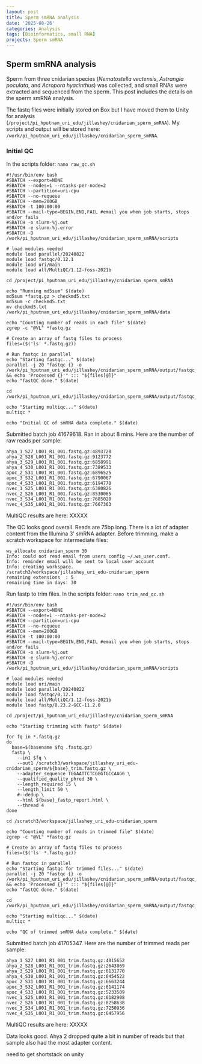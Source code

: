 ```yaml
---
layout: post
title: Sperm smRNA analysis 
date: '2025-08-26'
categories: Analysis
tags: [Bioinformatics, small RNA]
projects: Sperm smRNA 
---
```


## Sperm smRNA analysis 

Sperm from three cnidarian species (*Nematostella vectensis*, *Astrangia poculata*, and *Acropora hyacinthus*) was collected, and small RNAs were extracted and sequenced from the sperm. This post includes the details on the sperm smRNA analysis. 

The fastq files were initially stored on Box but I have moved them to Unity for analysis (`/project/pi_hputnam_uri_edu/jillashey/cnidarian_sperm_smRNA`). My scripts and output will be stored here: `/work/pi_hputnam_uri_edu/jillashey/cnidarian_sperm_smRNA`. 

### Initial QC 

In the scripts folder: `nano raw_qc.sh`

```
#!/usr/bin/env bash
#SBATCH --export=NONE
#SBATCH --nodes=1 --ntasks-per-node=2
#SBATCH --partition=uri-cpu
#SBATCH --no-requeue
#SBATCH --mem=200GB
#SBATCH -t 100:00:00
#SBATCH --mail-type=BEGIN,END,FAIL #email you when job starts, stops and/or fails
#SBATCH -o slurm-%j.out
#SBATCH -e slurm-%j.error
#SBATCH -D /work/pi_hputnam_uri_edu/jillashey/cnidarian_sperm_smRNA/scripts

# load modules needed
module load parallel/20240822
module load fastqc/0.12.1
module load uri/main
module load all/MultiQC/1.12-foss-2021b

cd /project/pi_hputnam_uri_edu/jillashey/cnidarian_sperm_smRNA

echo "Running md5sum" $(date)
md5sum *fastq.gz > checkmd5.txt
md5sum -c checkmd5.txt 
mv checkmd5.txt /work/pi_hputnam_uri_edu/jillashey/cnidarian_sperm_smRNA/data

echo "Counting number of reads in each file" $(date)
zgrep -c "@VL" *fastq.gz

# Create an array of fastq files to process
files=($('ls' *.fastq.gz)) 

# Run fastqc in parallel
echo "Starting fastqc..." $(date)
parallel -j 20 "fastqc {} -o /work/pi_hputnam_uri_edu/jillashey/cnidarian_sperm_smRNA/output/fastqc_raw && echo 'Processed {}'" ::: "${files[@]}"
echo "fastQC done." $(date)

cd /work/pi_hputnam_uri_edu/jillashey/cnidarian_sperm_smRNA/output/fastqc_raw

echo "Starting multiqc..." $(date)
multiqc *

echo "Initial QC of smRNA data complete." $(date)
```

Submitted batch job 41679618. Ran in about 8 mins. Here are the number of raw reads per sample: 

```
ahya_1_S27_L001_R1_001.fastq.gz:4893728
ahya_2_S28_L001_R1_001.fastq.gz:9123772
ahya_3_S29_L001_R1_001.fastq.gz:6858991
ahya_4_S30_L001_R1_001.fastq.gz:7389533
apoc_2_S31_L001_R1_001.fastq.gz:6896525
apoc_3_S32_L001_R1_001.fastq.gz:6790067
apoc_4_S33_L001_R1_001.fastq.gz:6194770
nvec_1_S25_L001_R1_001.fastq.gz:6380826
nvec_2_S26_L001_R1_001.fastq.gz:8530065
nvec_3_S34_L001_R1_001.fastq.gz:7685020
nvec_4_S35_L001_R1_001.fastq.gz:7667363
```

MultiQC results are here: XXXXX




The QC looks good overall. Reads are 75bp long. There is a lot of adapter content from the Illumina 3' smRNA adapter. Before trimming, make a scratch workspace for intermediate files: 

```
ws_allocate cnidarian_sperm 30
Info: could not read email from users config ~/.ws_user.conf.
Info: reminder email will be sent to local user account
Info: creating workspace.
/scratch3/workspace/jillashey_uri_edu-cnidarian_sperm
remaining extensions  : 5
remaining time in days: 30
```

Run fastp to trim files. In the scripts folder: `nano trim_and_qc.sh`

```
#!/usr/bin/env bash
#SBATCH --export=NONE
#SBATCH --nodes=1 --ntasks-per-node=2
#SBATCH --partition=uri-cpu
#SBATCH --no-requeue
#SBATCH --mem=200GB
#SBATCH -t 100:00:00
#SBATCH --mail-type=BEGIN,END,FAIL #email you when job starts, stops and/or fails
#SBATCH -o slurm-%j.out
#SBATCH -e slurm-%j.error
#SBATCH -D /work/pi_hputnam_uri_edu/jillashey/cnidarian_sperm_smRNA/scripts

# load modules needed
module load uri/main
module load parallel/20240822
module load fastqc/0.12.1
module load all/MultiQC/1.12-foss-2021b
module load fastp/0.23.2-GCC-11.2.0

cd /project/pi_hputnam_uri_edu/jillashey/cnidarian_sperm_smRNA

echo "Starting trimming with fastp" $(date)

for fq in *.fastq.gz
do
  base=$(basename $fq .fastq.gz)
  fastp \
    --in1 $fq \
    --out1 /scratch3/workspace/jillashey_uri_edu-cnidarian_sperm/${base}_trim.fastq.gz \
    --adapter_sequence TGGAATTCTCGGGTGCCAAGG \
    --qualified_quality_phred 30 \
    --length_required 15 \
    --length_limit 50 \
    #--dedup \
    --html ${base}_fastp_report.html \
    --thread 4
done

cd /scratch3/workspace/jillashey_uri_edu-cnidarian_sperm

echo "Counting number of reads in trimmed file" $(date)
zgrep -c "@VL" *fastq.gz

# Create an array of fastq files to process
files=($('ls' *.fastq.gz)) 

# Run fastqc in parallel
echo "Starting fastqc for trimmed files..." $(date)
parallel -j 20 "fastqc {} -o /work/pi_hputnam_uri_edu/jillashey/cnidarian_sperm_smRNA/output/fastqc_trim && echo 'Processed {}'" ::: "${files[@]}"
echo "fastQC done." $(date)

cd /work/pi_hputnam_uri_edu/jillashey/cnidarian_sperm_smRNA/output/fastqc_trim

echo "Starting multiqc..." $(date)
multiqc *

echo "QC of trimmed smRNA data complete." $(date)
```

Submitted batch job 41705347. Here are the number of trimmed reads per sample: 

```
ahya_1_S27_L001_R1_001_trim.fastq.gz:4015652
ahya_2_S28_L001_R1_001_trim.fastq.gz:2643869
ahya_3_S29_L001_R1_001_trim.fastq.gz:6131770
ahya_4_S30_L001_R1_001_trim.fastq.gz:6454522
apoc_2_S31_L001_R1_001_trim.fastq.gz:6663244
apoc_3_S32_L001_R1_001_trim.fastq.gz:6141174
apoc_4_S33_L001_R1_001_trim.fastq.gz:5233509
nvec_1_S25_L001_R1_001_trim.fastq.gz:6182908
nvec_2_S26_L001_R1_001_trim.fastq.gz:8258638
nvec_3_S34_L001_R1_001_trim.fastq.gz:7250936
nvec_4_S35_L001_R1_001_trim.fastq.gz:6457956
```

MultiQC results are here: XXXXX

Data looks good. Ahya 2 dropped quite a bit in number of reads but that sample also had the most adapter content. 

need to get shortstack on unity 




 